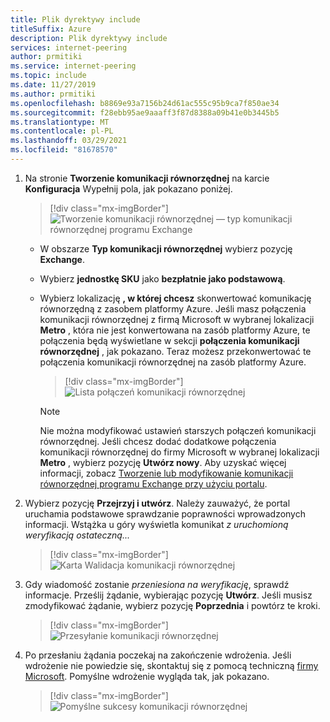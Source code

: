 ```yaml
---
title: Plik dyrektywy include
titleSuffix: Azure
description: Plik dyrektywy include
services: internet-peering
author: prmitiki
ms.service: internet-peering
ms.topic: include
ms.date: 11/27/2019
ms.author: prmitiki
ms.openlocfilehash: b8869e93a7156b24d61ac555c95b9ca7f850ae34
ms.sourcegitcommit: f28ebb95ae9aaaff3f87d8388a09b41e0b3445b5
ms.translationtype: MT
ms.contentlocale: pl-PL
ms.lasthandoff: 03/29/2021
ms.locfileid: "81678570"
---
```

1. Na stronie **Tworzenie komunikacji równorzędnej** na karcie **Konfiguracja** Wypełnij pola, jak pokazano poniżej.

    > [!div class="mx-imgBorder"]
    > ![Tworzenie komunikacji równorzędnej — typ komunikacji równorzędnej programu Exchange](../media/setup-exchange-conf-tab.png)

    * W obszarze **Typ komunikacji równorzędnej** wybierz pozycję **Exchange**.
    * Wybierz **jednostkę SKU** jako **bezpłatnie jako podstawową**.
    * Wybierz lokalizację **, w której chcesz** skonwertować komunikację równorzędną z zasobem platformy Azure. Jeśli masz połączenia komunikacji równorzędnej z firmą Microsoft w wybranej lokalizacji **Metro** , która nie jest konwertowana na zasób platformy Azure, te połączenia będą wyświetlane w sekcji **połączenia komunikacji równorzędnej** , jak pokazano. Teraz możesz przekonwertować te połączenia komunikacji równorzędnej na zasób platformy Azure.

        > [!div class="mx-imgBorder"]
        > ![Lista połączeń komunikacji równorzędnej](../media/setup-exchange-legacy-conf-tab.png)

        > [!NOTE]
        > Nie można modyfikować ustawień starszych połączeń komunikacji równorzędnej. Jeśli chcesz dodać dodatkowe połączenia komunikacji równorzędnej do firmy Microsoft w wybranej lokalizacji **Metro** , wybierz pozycję **Utwórz nowy**. Aby uzyskać więcej informacji, zobacz [Tworzenie lub modyfikowanie komunikacji równorzędnej programu Exchange przy użyciu portalu](../howto-exchange-portal.md).
        >

1. Wybierz pozycję **Przejrzyj i utwórz**. Należy zauważyć, że portal uruchamia podstawowe sprawdzanie poprawności wprowadzonych informacji. Wstążka u góry wyświetla komunikat *z uruchomioną weryfikacją ostateczną...*

    > [!div class="mx-imgBorder"]
    > ![Karta Walidacja komunikacji równorzędnej](../media/setup-direct-review-tab-validation.png)

1. Gdy wiadomość zostanie *przeniesiona na weryfikację*, sprawdź informacje. Prześlij żądanie, wybierając pozycję **Utwórz**. Jeśli musisz zmodyfikować żądanie, wybierz pozycję **Poprzednia** i powtórz te kroki.

    > [!div class="mx-imgBorder"]
    > ![Przesyłanie komunikacji równorzędnej](../media/setup-exchange-review-tab-submit.png)

1. Po przesłaniu żądania poczekaj na zakończenie wdrożenia. Jeśli wdrożenie nie powiedzie się, skontaktuj się z pomocą techniczną [firmy Microsoft](mailto:peering@microsoft.com). Pomyślne wdrożenie wygląda tak, jak pokazano.

    > [!div class="mx-imgBorder"]
    > ![Pomyślne sukcesy komunikacji równorzędnej](../media/setup-direct-success.png)
